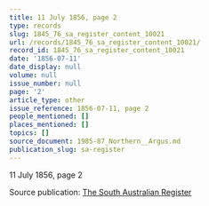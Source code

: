 ```yaml
---
title: 11 July 1856, page 2
type: records
slug: 1845_76_sa_register_content_10021
url: /records/1845_76_sa_register_content_10021/
record_id: 1845_76_sa_register_content_10021
date: '1856-07-11'
date_display: null
volume: null
issue_number: null
page: '2'
article_type: other
issue_reference: 1856-07-11, page 2
people_mentioned: []
places_mentioned: []
topics: []
source_document: 1985-87_Northern__Argus.md
publication_slug: sa-register
---
```


11 July 1856, page 2

Source publication: [The South Australian Register](/publications/sa-register/)
